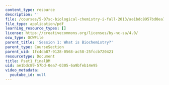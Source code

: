 ```yaml
---
content_type: resource
description: ''
file: /courses/5-07sc-biological-chemistry-i-fall-2013/ae1bdc8957bd0ea703056a9bfeb14e95_MIT5_07SCF13_Pset1.pdf
file_type: application/pdf
learning_resource_types: []
license: https://creativecommons.org/licenses/by-nc-sa/4.0/
ocw_type: OCWFile
parent_title: 'Session 1: What is Biochemistry?'
parent_type: CourseSection
parent_uid: 1fc4da87-9128-0568-ac58-25fccb720421
resourcetype: Document
title: Pset1_finalBM
uid: ae1bdc89-57bd-0ea7-0305-6a9bfeb14e95
video_metadata:
  youtube_id: null
---
```

